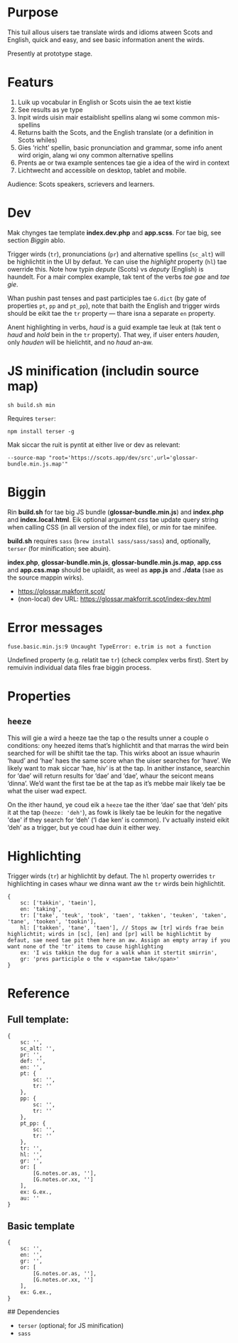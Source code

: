 # Purpose

This tuil allous uisers tae translate wirds and idioms atween Scots and English, quick and easy, and see basic information anent the wirds.

Presently at prototype stage.

# Featurs

1. Luik up vocabular in English or Scots uisin the ae text kistie
2. See results as ye type
3. Inpit wirds uisin mair estaiblisht spellins alang wi some common mis-spellins
4. Returns baith the Scots, and the English translate (or a definition in Scots whiles)
5. Gies ‘richt’ spellin, basic pronunciation and grammar, some info anent wird origin, alang wi ony common alternative spellins
6. Prents ae or twa example sentences tae gie a idea of the wird in context
5. Lichtwecht and accessible on desktop, tablet and mobile.

Audience: Scots speakers, scrievers and learners.

# Dev

Mak chynges tae template **index.dev.php** and **app.scss**. For tae big, see section *Biggin* ablo.

Trigger wirds (`tr`), pronunciations (`pr`) and alternative spellins (`sc_alt`) will be highlichtit in the UI by defaut. Ye can uise the *highlight* property (`hl`) tae owerride this. Note how typin *depute* (Scots) vs *deputy* (English) is haundelt. For a mair complex example, tak tent of the verbs *tae gae* and *tae gie*.

Whan pushin past tenses and past participles tae `G.dict` (by gate of properties `pt`, `pp` and `pt_pp`), note that baith the English and trigger wirds should be eikit tae the `tr` property — thare isna a separate `en` property.

Anent highlighting in verbs, *haud* is a guid example tae leuk at (tak tent o *haud* and *hold* bein in the `tr` property). That wey, if uiser enters *hauden*, only *hauden* will be hielichtit, and no *haud* an-aw.

# JS minification (includin source map)

`sh build.sh min`

Requires `terser`:

`npm install terser -g`

Mak siccar the ruit is pyntit at either live or dev as relevant:

`--source-map "root='https://scots.app/dev/src',url='glossar-bundle.min.js.map'"`

# Biggin

Rin **build.sh** for tae big JS bundle (**glossar-bundle.min.js**) and **index.php** and **index.local.html**. Eik optional argument *css* tae update query string when calling CSS (in all version of the index file), or *min* for tae minifee.

**build.sh** requires `sass` (`brew install sass/sass/sass`) and, optionally, `terser` (for minification; see abuin).

**index.php**, **glossar-bundle.min.js**, **glossar-bundle.min.js.map**, **app.css** and **app.css.map** should be uplaidit, as weel as **app.js** and **./data** (sae as the source mappin wirks).

* https://glossar.makforrit.scot/
* (non-local) dev URL: https://glossar.makforrit.scot/index-dev.html

# Error messages

`fuse.basic.min.js:9 Uncaught TypeError: e.trim is not a function`

Undefined property (e.g. relatit tae `tr`) (check complex verbs first). Stert by remuivin individual data files frae biggin process.

# Properties

## `heeze`

This will gie a wird a heeze tae the tap o the results unner a couple o conditions: ony heezed items that’s highlichtit and that marras the wird bein searched for will be shiftit tae the tap. This wirks aboot an issue whaurin ‘haud’ and ‘hae’ haes the same score whan the uiser searches for ‘have’. We likely want to mak siccar ‘hae, hiv’ is at the tap. In anither instance, searchin for ‘dae’ will return results for ‘dae’ and ‘dae’, whaur the seicont means ‘dinna’. We’d want the first tae be at the tap as it’s mebbe mair likely tae be what the uiser wad expect.

On the ither haund, ye coud eik a `heeze` tae the ither ‘dae’ sae that ‘deh’ pits it at the tap (`heeze: 'deh'`), as fowk is likely tae be leukin for the negative 'dae' if they search for ‘deh’ (‘I dae ken’ is common). I’v actually insteid eikit ‘deh’ as a trigger, but ye coud hae duin it either wey.

# Highlichting

Trigger wirds (`tr`) ar highlichtit by defaut. The `hl` property owerrides `tr` highlichting in cases whaur we dinna want aw the `tr` wirds bein highlichtit.

	{
	    sc: ['takkin', 'taein'],
	    en: 'taking',
	    tr: ['take', 'teuk', 'took', 'taen', 'takken', 'teuken', 'taken', 'tane', 'tooken', 'tookin'],
	    hl: ['takken', 'tane', 'taen'], // Stops aw [tr] wirds frae bein highlichtit; wirds in [sc], [en] and [pr] will be highlichtit by defaut, sae need tae pit them here an aw. Assign an empty array if you want none of the 'tr' items to cause highlighting
	    ex: 'I wis takkin the dug for a walk whan it stertit smirrin',
	    gr: 'pres participle o the v <span>tae tak</span>'
	}

# Reference

## Full template:

	{
	    sc: '',
	    sc_alt: '',
	    pr: '',
	    def: '',
	    en: '',
	    pt: {
	        sc: '',
	        tr: ''
	    },
	    pp: {
	        sc: '',
	        tr: ''
	    },
	    pt_pp: {
	        sc: '',
	        tr: ''
	    },
	    tr: '',
	    hl: '',
	    gr: '',
	    or: [
	        [G.notes.or.as, ''],
	        [G.notes.or.xx, '']
	    ],
	    ex: G.ex.,
	    au: ''
	}

## Basic template

	{
	    sc: '',
	    en: '',
	    gr: '',
	    or: [
	        [G.notes.or.as, ''],
	        [G.notes.or.xx, '']
	    ],
	    ex: G.ex.,
	}

## Dependencies

* `terser` (optional; for JS minification)
* `sass`

